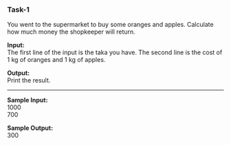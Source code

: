 ### Task-1

You went to the supermarket to buy some oranges and apples. Calculate how much money the shopkeeper will return.

**Input:**
</br>
The first line of the input is the taka you have.
The second line is the cost of 1 kg of oranges and 1 kg of apples.

**Output:**
</br>
Print the result.

---

**Sample Input:**
</br>
1000
</br>
700

**Sample Output:**
</br>
300
